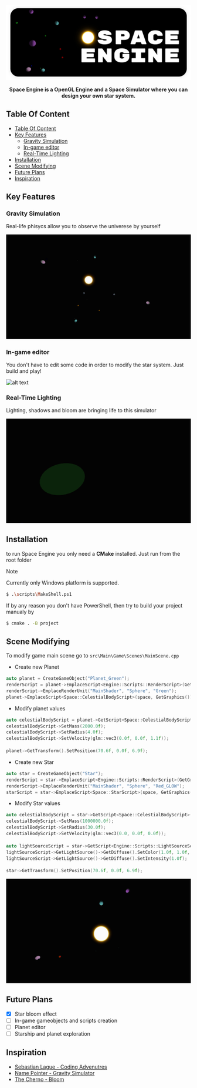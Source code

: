 ![alt text](https://github.com/vkimow/Space/blob/master/images/Title.png?raw=true)
<center><strong>Space Engine is a OpenGL Engine and a Space Simulator where you can design your own star system.</strong></center>

## Table Of Content

- [Table Of Content](#table-of-content)
- [Key Features](#key-features)
  - [Gravity Simulation](#gravity-simulation)
  - [In-game editor](#in-game-editor)
  - [Real-Time Lighting](#real-time-lighting)
- [Installation](#installation)
- [Scene Modifying](#scene-modifying)
- [Future Plans](#future-plans)
- [Inspiration](#inspiration)

## Key Features

### Gravity Simulation

Real-life phisycs allow you to observe the univerese by yourself

![alt text](https://github.com/vkimow/Space/blob/master/images/gravity_1.gif?raw=true)

### In-game editor

You don't have to edit some code in order to modify the star system. Just build and play!

![alt text](https://github.com/vkimow/Space/blob/master/images/editor.gif?raw=true)


### Real-Time Lighting

Lighting, shadows and bloom are bringing life to this simulator

![alt text](https://github.com/vkimow/Space/blob/master/images/shadows.gif?raw=true)

## Installation

to run Space Engine you only need a __CMake__ installed. Just run from the root folder

> [!NOTE]
> Currently only Windows platform is supported.

```bash
$ .\scripts\MakeShell.ps1
```

If by any reason you don't have PowerShell, then try to build your project manualy by

```bash
$ cmake . -B project
```

## Scene Modifying

To modify game main scene go to `src\Main\Game\Scenes\MainScene.cpp`

- Create new Planet

```cpp
auto planet = CreateGameObject("Planet_Green");
renderScript = planet->EmplaceScript<Engine::Scripts::RenderScript>(GetGraphics()->GetRenderManager());
renderScript->EmplaceRenderUnit("MainShader", "Sphere", "Green");
planet->EmplaceScript<Space::CelestialBodyScript>(space, GetGraphics());
```

- Modify planet values

```cpp
auto celestialBodyScript = planet->GetScript<Space::CelestialBodyScript>();
celestialBodyScript->SetMass(2000.0f);
celestialBodyScript->SetRadius(4.0f);
celestialBodyScript->SetVelocity(glm::vec3(0.0f, 0.0f, 1.1f));

planet->GetTransform().SetPosition(70.6f, 0.0f, 6.9f);
```

- Create new Star

```cpp
auto star = CreateGameObject("Star");
renderScript = star->EmplaceScript<Engine::Scripts::RenderScript>(GetGraphics()->GetRenderManager());
renderScript->EmplaceRenderUnit("MainShader", "Sphere", "Red_GLOW");
starScript = star->EmplaceScript<Space::StarScript>(space, GetGraphics());
```

- Modify Star values

```cpp
auto celestialBodyScript = star->GetScript<Space::CelestialBodyScript>();
celestialBodyScript->SetMass(1000000.0f);
celestialBodyScript->SetRadius(30.0f);
celestialBodyScript->SetVelocity(glm::vec3(0.0, 0.0f, 0.0f));

auto lightSourceScript = star->GetScript<Engine::Scripts::LightSourceScript>();
lightSourceScript->GetLightSource()->GetDiffuse().SetColor(1.0f, 1.0f, 1.0f);
lightSourceScript->GetLightSource()->GetDiffuse().SetIntensity(1.0f);

star->GetTransform().SetPosition(70.6f, 0.0f, 6.9f);
```

![alt text](https://github.com/vkimow/Space/blob/master/images/gravity_2.gif?raw=true)

## Future Plans
- [x] Star bloom effect
- [ ] In-game gameobjects and scripts creation
- [ ] Planet editor
- [ ] Starship and planet exploration

## Inspiration

- [Sebastian Lague - Coding Advenutres](https://www.youtube.com/watch?v=7axImc1sxa0&t=1s&ab_channel=SebastianLague)
- [Name Pointer - Gravity Simulator](https://www.youtube.com/watch?v=zIzlsphGjkY&t=194s&ab_channel=NamePointer)
- [The Cherno - Bloom](https://www.youtube.com/watch?v=tI70-HIc5ro&t=1062s&ab_channel=TheCherno)